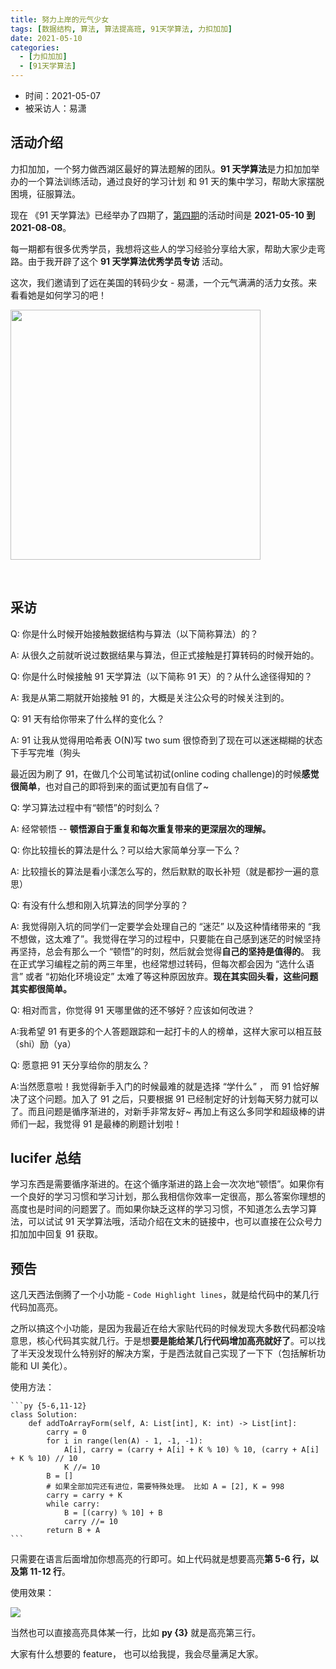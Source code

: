 ```yaml
---
title: 努力上岸的元气少女
tags: [数据结构, 算法, 算法提高班, 91天学算法, 力扣加加]
date: 2021-05-10
categories:
  - [力扣加加]
  - [91天学算法]
---
```


- 时间：2021-05-07
- 被采访人：易潇

## 活动介绍

力扣加加，一个努力做西湖区最好的算法题解的团队。**91 天学算法**是力扣加加举办的一个算法训练活动，通过良好的学习计划 和 91 天的集中学习，帮助大家摆脱困境，征服算法。

现在 《91 天学算法》已经举办了四期了，[第四期](https://mp.weixin.qq.com/s?__biz=MzI4MzUxNjI3OA==&mid=2247488668&idx=1&sn=001d53b788fb21280f9e45cadb7b4fae&chksm=eb88d885dcff5193f17725eb4b6b56cbbe406d8426bdc0dd5512253e2a0ef525358f94d4ab5a&token=2115509684&lang=zh_CN#rd "91 天学算法第四期")的活动时间是 **2021-05-10 到 2021-08-08**。

每一期都有很多优秀学员，我想将这些人的学习经验分享给大家，帮助大家少走弯路。由于我开辟了这个 **91 天学算法优秀学员专访** 活动。

这次，我们邀请到了远在美国的转码少女 - 易潇，一个元气满满的活力女孩。来看看她是如何学习的吧！

<img src="https://tva1.sinaimg.cn/large/008i3skNly1gq9qojha3ij30u00u077t.jpg" width="400">

​<!-- more -->

## 采访

Q: 你是什么时候开始接触数据结构与算法（以下简称算法）的？

A: 从很久之前就听说过数据结果与算法，但正式接触是打算转码的时候开始的。

Q: 你是什么时候接触 91 天学算法（以下简称 91 天）的？从什么途径得知的？

A: 我是从第二期就开始接触 91 的，大概是关注公众号的时候关注到的。

Q: 91 天有给你带来了什么样的变化么？

A: 91 让我从觉得用哈希表 O(N)写 two sum 很惊奇到了现在可以迷迷糊糊的状态下手写完堆（狗头

最近因为刷了 91，在做几个公司笔试初试(online coding challenge)的时候**感觉很简单**，也对自己的即将到来的面试更加有自信了~

Q: 学习算法过程中有“顿悟”的时刻么？

A: 经常顿悟 -- **顿悟源自于重复和每次重复带来的更深层次的理解。**

Q: 你比较擅长的算法是什么？可以给大家简单分享一下么？

A: 比较擅长的算法是看小漾怎么写的，然后默默的取长补短（就是都抄一遍的意思）

Q: 有没有什么想和刚入坑算法的同学分享的？

A: 我觉得刚入坑的同学们一定要学会处理自己的 “迷茫” 以及这种情绪带来的 “我不想做，这太难了”。我觉得在学习的过程中，只要能在自己感到迷茫的时候坚持再坚持，总会有那么一个 “顿悟”的时刻，然后就会觉得**自己的坚持是值得的**。
我在正式学习编程之前的两三年里，也经常想过转码，但每次都会因为 “选什么语言” 或者 “初始化环境设定” 太难了等这种原因放弃。**现在其实回头看，这些问题其实都很简单。**

Q: 相对而言，你觉得 91 天哪里做的还不够好？应该如何改进？

A:我希望 91 有更多的个人答题跟踪和一起打卡的人的榜单，这样大家可以相互鼓（shi）励（ya）

Q: 愿意把 91 天分享给你的朋友么？

A:当然愿意啦！我觉得新手入门的时候最难的就是选择 “学什么” ， 而 91 恰好解决了这个问题。加入了 91 之后，只要根据 91 已经制定好的计划每天努力就可以了。而且问题是循序渐进的，对新手非常友好~ 再加上有这么多同学和超级棒的讲师们一起，我觉得 91 是最棒的刷题计划啦！

## lucifer 总结

学习东西是需要循序渐进的。在这个循序渐进的路上会一次次地“顿悟”。如果你有一个良好的学习习惯和学习计划，那么我相信你效率一定很高，那么答案你理想的高度也是时间的问题罢了。而如果你缺乏这样的学习习惯，不知道怎么去学习算法，可以试试 91 天学算法哦，活动介绍在文末的链接中，也可以直接在公众号力扣加加中回复 91 获取。

## 预告

这几天西法倒腾了一个小功能 - `Code Highlight lines`，就是给代码中的某几行代码加高亮。

之所以搞这个小功能，是因为我最近在给大家贴代码的时候发现大多数代码都没啥意思，核心代码其实就几行。于是想**要是能给某几行代码增加高亮就好了**。可以找了半天没发现什么特别好的解决方案，于是西法就自己实现了一下下（包括解析功能和 UI 美化）。

使用方法：

````
```py {5-6,11-12}
class Solution:
    def addToArrayForm(self, A: List[int], K: int) -> List[int]:
        carry = 0
        for i in range(len(A) - 1, -1, -1):
            A[i], carry = (carry + A[i] + K % 10) % 10, (carry + A[i] + K % 10) // 10
            K //= 10
        B = []
        # 如果全部加完还有进位，需要特殊处理。 比如 A = [2], K = 998
        carry = carry + K
        while carry:
            B = [(carry) % 10] + B
            carry //= 10
        return B + A
```
````

只需要在语言后面增加你想高亮的行即可。如上代码就是想要高亮**第 5-6 行，以及第 11-12 行**。

使用效果：

![](https://tva1.sinaimg.cn/large/008i3skNly1gqdg24rcwpj30tg0ax3za.jpg)

当然也可以直接高亮具体某一行，比如 **py {3}** 就是高亮第三行。

大家有什么想要的 feature， 也可以给我提，我会尽量满足大家。
